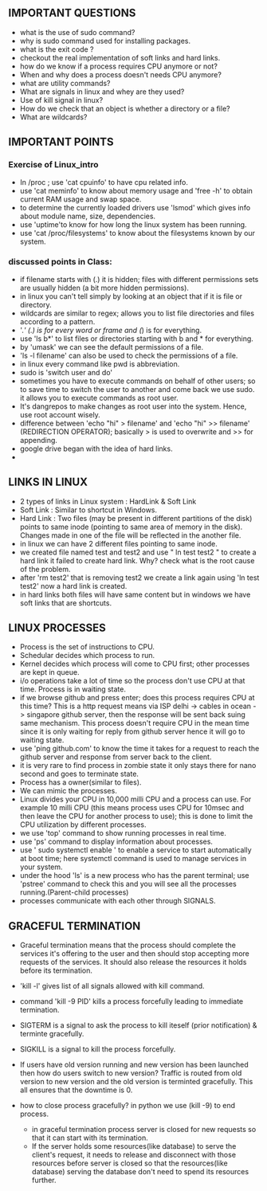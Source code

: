 ## IMPORTANT QUESTIONS
- what is the use of sudo command?
- why is sudo command used for installing packages.
- what is the exit code ?
- checkout the real implementation of soft links and hard links.
- how do we know if a process requires CPU anymore or not?
- When and why does a process doesn't needs CPU anymore?
- what are utility commands?
- What are signals in linux and whey are they used?
- Use of kill signal in linux?
- How do we check that an object is whether a directory or a file?
- What are wildcards?


## IMPORTANT POINTS
### Exercise of Linux_intro
- In /proc  ; use 'cat cpuinfo' to have cpu related info.
- use 'cat meminfo' to know about memory usage and 'free -h' to obtain current RAM usage and swap space.
- to determine the currently loaded drivers use 'lsmod' which gives info about module name, size, dependencies.
- use 'uptime'to know for how long the linux system has been running.
- use 'cat /proc/filesystems' to know about the filesystems known by our system.


### discussed points in Class:
- if filename starts with (.) it is hidden; files with different permissions sets are usually hidden (a bit more hidden permissions).
- in linux you can't tell simply by looking at an object that if it is file or directory.
- wildcards are similar to regex; allows you to list file directories and files according to a pattern.
- '.*' (.) is for every word or frame and (*) is for everything.
- use 'ls b*' to list files or directories starting with b and * for everything.
- by 'umask' we can see the default permissions of a file. 
- 'ls -l filename' can also be used to check the permissions of a file.
- in linux every command like pwd is abbreviation.
- sudo is 'switch user and do'
- sometimes you have to execute commands on behalf of other users; so to save time to switch the user to another and come back we use sudo. it allows you to execute commands as root user.
- It's dangrepos to make changes as root user into the system. Hence, use root account wisely.
- difference between 'echo "hi" > filename' and 'echo "hi" >> filename' (REDIRECTION OPERATOR); basically > is used to overwrite and >> for appending.
- google drive began with the idea of hard links.
- 

## LINKS IN LINUX
- 2 types of links in Linux system : HardLink & Soft Link
- Soft Link : Similar to shortcut in Windows.
- Hard Link : Two files (may be present in different partitions of the disk) points to same inode (pointing to same area of memory in the disk). Changes made in one of the file will be reflected in the another file.
- in linux we can have 2 different files pointing to same inode.
- we created file named test and test2 and use " ln test test2 " to create a hard link it failed to create hard link. Why? check what is the root cause of the problem.
- after 'rm test2' that is removing test2 we create a link again using 'ln test test2' now a hard link is created.
- in hard links both files will have same content but in windows we have soft links that are shortcuts.

## LINUX PROCESSES
- Process is the set of instructions to CPU.
- Schedular decides which process to run.
- Kernel decides which process will come to CPU first; other processes are kept in queue.
- i/o operations take a lot of time so the process don't use CPU at that time. Process is in waiting state.
- if we browse github and press enter; does this process requires CPU at this time? This is a http request means via ISP delhi -> cables in ocean -> singapore github server, then the response will be sent back suing same mechanism. This process doesn't require CPU in the mean time since it is only waiting for reply from github server hence it will go to waiting state.
- use 'ping github.com' to know the time it takes for a request to reach the github server and response from server back to the client.
- it is very rare to find process in zombie state it only stays there for nano second and goes to terminate state.
- Process has a owner(similar to files).
- We can mimic the processes.
- Linux divides your CPU in 10,000 milli CPU and a process can use. For example 10 milli CPU (this means process uses CPU for 10msec and then leave the CPU for another process to use); this is done to limit the CPU utilization by different processes.
- we use 'top' command to show running processes in real time.
- use 'ps' command to display information about processes.
- use ' sudo systemctl enable <service name> ' to enable a service to start automatically at boot time; here systemctl command is used to manage services in your system.
- under the hood 'ls' is a new process who has the parent terminal; use 'pstree' command to check this and you will see all the processes running.(Parent-child processes)
- processes communicate with each other through SIGNALS.
  
## GRACEFUL TERMINATION
  - Graceful termination means that the process should complete the services it's offering to the user and then should stop accepting more requests of the      services. It should also release the resources it holds before its termination.
  - 'kill -l' gives list of all signals allowed with kill command.
  
  
- command 'kill -9 PID' kills a process forcefully leading to immediate termination.
- SIGTERM is a signal to ask the process to kill iteself (prior notification) & terminte gracefully.
- SIGKILL is a signal to kill the process forcefully.
  
- If users have old version running and new version has been launched then how do users switch to new version? Traffic is routed from old version to new version and the old version is terminted gracefully. This all ensures that the downtime is 0. 
- how to close process gracefully?
  in python we use (kill -9) to end process.
  - in graceful termination process server is closed for new requests so that it can start with its termination.
  - If the server holds some resources(like database) to serve the client's request, it needs to release and disconnect with those resources before server is closed so that the resources(like database) serving the database don't need to spend its resources further.
